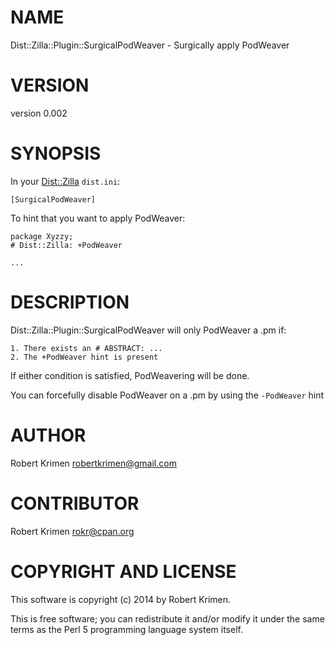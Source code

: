 # NAME

Dist::Zilla::Plugin::SurgicalPodWeaver - Surgically apply PodWeaver

# VERSION

version 0.002

# SYNOPSIS

In your [Dist::Zilla](https://metacpan.org/pod/Dist::Zilla) `dist.ini`:

    [SurgicalPodWeaver]

To hint that you want to apply PodWeaver:

    package Xyzzy;
    # Dist::Zilla: +PodWeaver

    ...

# DESCRIPTION

Dist::Zilla::Plugin::SurgicalPodWeaver will only PodWeaver a .pm if:

    1. There exists an # ABSTRACT: ...
    2. The +PodWeaver hint is present

If either condition is satisfied, PodWeavering will be done.

You can forcefully disable PodWeaver on a .pm by using the `-PodWeaver` hint

# AUTHOR

Robert Krimen <robertkrimen@gmail.com>

# CONTRIBUTOR

Robert Krimen <rokr@cpan.org>

# COPYRIGHT AND LICENSE

This software is copyright (c) 2014 by Robert Krimen.

This is free software; you can redistribute it and/or modify it under
the same terms as the Perl 5 programming language system itself.
